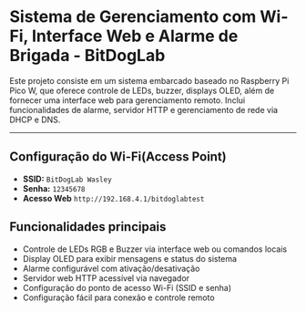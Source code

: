 # Sistema de Gerenciamento com Wi-Fi, Interface Web e Alarme de Brigada - BitDogLab

Este projeto consiste em um sistema embarcado baseado no Raspberry Pi Pico W, que oferece controle de LEDs, buzzer, displays OLED, além de fornecer uma interface web para gerenciamento remoto. Inclui funcionalidades de alarme, servidor HTTP e gerenciamento de rede via DHCP e DNS.

---

## Configuração do Wi-Fi(Access Point)

- **SSID:** `BitDogLab Wasley`
- **Senha:** `12345678`
- **Acesso Web** `http://192.168.4.1/bitdoglabtest`

## Funcionalidades principais

- Controle de LEDs RGB e Buzzer via interface web ou comandos locais
- Display OLED para exibir mensagens e status do sistema
- Alarme configurável com ativação/desativação
- Servidor web HTTP acessível via navegador
- Configuração do ponto de acesso Wi-Fi (SSID e senha)
- Configuração fácil para conexão e controle remoto



